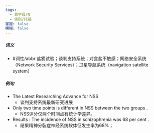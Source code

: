 ```yaml
---
tags:
  - 首字母/N
  - 级别/托福
掌握: false
模糊: false
---
```

##### 词义
- #词性/abbr  盐雾试验；谈判支持系统；对食盐不敏感；网络安全系统（Network Security Services）；卫星导航系统（navigation satellite system）
##### 例句
- The Latest Researching Advance for NSS
	- 谈判支持系统最新研究进展
- Only two time points is different in NSS between the two groups .
	- NSS评分仅两个时间点有统计学差异。
- Results : The incidence of NSS in schizophrenia was 68 per cent .
	- 结果精神分裂症神经系统软体征发生率为68%；
